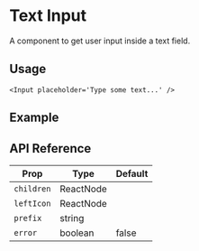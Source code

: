 # Text Input
A component to get user input inside a text field.

## Usage
```tsx
<Input placeholder='Type some text...' />
```

## Example
<TextInput />

## API Reference
| **Prop**   | **Type**  | **Default** |
|------------|-----------|-------------|
| `children` | ReactNode |             |
| `leftIcon` | ReactNode |             |
| `prefix`   | string    |             |
| `error`    | boolean   | false       |